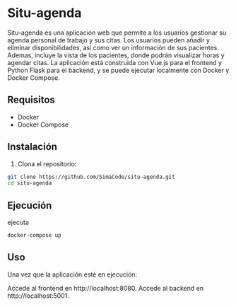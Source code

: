 
# Situ-agenda

Situ-agenda es una aplicación web que permite a los usuarios gestionar su agenda personal de trabajo y sus citas. Los usuarios pueden añadir y eliminar disponibilidades, así como ver un información de sus pacientes. Ademas, incluye la vista de los pacientes, donde podrán visualizar horas y agendar citas. La aplicación está construida con Vue.js para el frontend y Python Flask para el backend, y se puede ejecutar localmente con Docker y Docker Compose.

## Requisitos

- Docker
- Docker Compose

## Instalación

1. Clona el repositorio:

```sh
git clone https://github.com/SimaCode/situ-agenda.git
cd situ-agenda
```

## Ejecución
ejecuta
```sh
docker-compose up
```

## Uso

Una vez que la aplicación esté en ejecución:

Accede al frontend en http://localhost:8080.
Accede al backend en http://localhost:5001.